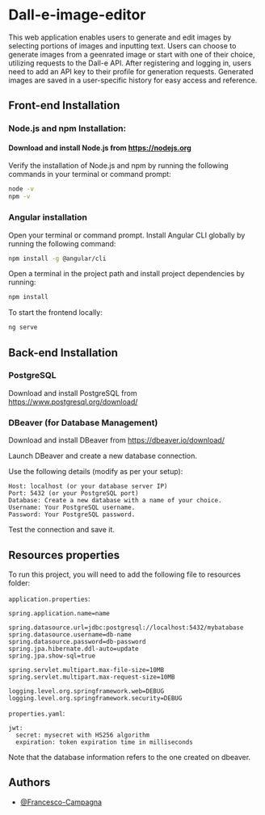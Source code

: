 
# Dall-e-image-editor

This web application enables users to generate and edit images by selecting portions of images and inputting text. Users can choose to generate images from a geenrated image or start with one of their choice, utilizing requests to the Dall-e API. After registering and logging in, users need to add an API key to their profile for generation requests. Generated images are saved in a user-specific history for easy access and reference.




## Front-end Installation

### Node.js and npm Installation:

#### Download and install Node.js from https://nodejs.org

Verify the installation of Node.js and npm by running the following commands in your terminal or command prompt:

```bash
node -v
npm -v
```

### Angular installation

Open your terminal or command prompt.
Install Angular CLI globally by running the following command:

```bash
npm install -g @angular/cli
```

Open a terminal in the project path and install project dependencies by running:

```bash
npm install
```


To start the frontend locally:

```bash
ng serve
```

## Back-end Installation

### PostgreSQL

Download and install PostgreSQL from https://www.postgresql.org/download/

### DBeaver (for Database Management)
Download and install DBeaver from https://dbeaver.io/download/

Launch DBeaver and create a new database connection.

Use the following details (modify as per your setup):
```
Host: localhost (or your database server IP)
Port: 5432 (or your PostgreSQL port)
Database: Create a new database with a name of your choice.
Username: Your PostgreSQL username.
Password: Your PostgreSQL password.
```
Test the connection and save it.

## Resources properties

To run this project, you will need to add the following file to resources folder:

`application.properties`:

```
spring.application.name=name

spring.datasource.url=jdbc:postgresql://localhost:5432/mybatabase
spring.datasource.username=db-name
spring.datasource.password=db-password
spring.jpa.hibernate.ddl-auto=update
spring.jpa.show-sql=true

spring.servlet.multipart.max-file-size=10MB
spring.servlet.multipart.max-request-size=10MB

logging.level.org.springframework.web=DEBUG
logging.level.org.springframework.security=DEBUG

```

`properties.yaml`:

```
jwt:
  secret: mysecret with HS256 algorithm
  expiration: token expiration time in milliseconds
```

Note that the database information refers to the one created on dbeaver.

## Authors

- [@Francesco-Campagna](https://github.com/Francesco-Campagna)

